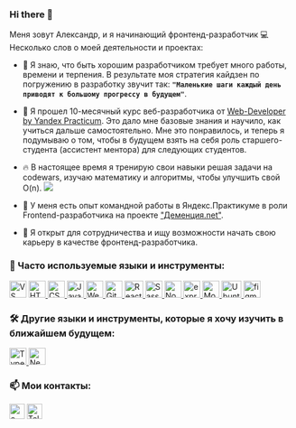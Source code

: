 ### Hi there 👋

Меня зовут Александр, и я начинающий фронтенд-разработчик 💻 Несколько слов о моей деятельности и проектах:

* 🌱 Я знаю, что быть хорошим разработчиком требует много работы, времени и терпения. В результате моя стратегия кайдзен по погружению в разработку звучит так: **`"Маленькие шаги каждый день приводят к большому прогрессу в будущем"`**.

* 🔭 Я прошел 10-месячный курс веб-разработчика от [Web-Developer by Yandex Practicum](https://practicum.yandex.ru/web/). Это дало мне базовые знания и научило, как учиться дальше самостоятельно. Мне это понравилось, и теперь я подумываю о том, чтобы в будущем взять на себя роль старшего-студента (ассистент ментора) для следующих студентов.

* 🔥 В настоящее время я тренирую свои навыки решая задачи на codewars, изучаю математику и алгоритмы, чтобы улучшить свой O(n). <a href="https://www.codewars.com/users/Raskalov"><img src="https://www.codewars.com/users/Raskalov/badges/micro"><a/>

* 👯 У меня есть опыт командной работы в Яндекс.Практикуме в роли Frontend-разработчика на проекте ["Деменция.net"](http://dev-demencia.tk/).

* 🤝 Я открыт для сотрудничества и ищу возможности начать свою карьеру в качестве фронтенд-разработчика.

### 🏹 Часто используемые языки и инструменты:
<p align="left">
  <a href="https://code.visualstudio.com/" target="_blank"> <img src="https://code.visualstudio.com/assets/images/code-stable.png" alt="VS Code" width="30" height="30"/></a>
  <a href="https://www.w3schools.com/html/" target="_blank"> 
    <img src="https://cryptologos.cc/logos/html-coin-html-logo.png" alt="HTML" width="30" height="30"/>
  </a>
  <a href="https://www.w3schools.com/css/" target="_blank"> 
    <img src="https://icon-library.com/images/css-xxl_10573.png" alt="CSS" width="30" height="30"/>
  </a>
  <a href="https://www.javascript.com/" target="_blank"> 
    <img src="https://cdn.iconscout.com/icon/free/png-256/javascript-2752148-2284965.png" alt="JavaScript" width="30" height="30"/>
  </a>
  <a href="https://webpack.js.org/" target="_blank"> 
    <img src="https://cdn.worldvectorlogo.com/logos/webpack.svg" alt="Webpack" width="30" height="30"/>
  </a>
  <a href="https://git-scm.com/" target="_blank"> 
    <img src="https://www.vectorlogo.zone/logos/git-scm/git-scm-icon.svg" alt="Git" width="30" height="30"/>
  </a> 
  <a href="https://reactjs.org/" target="_blank"> 
    <img src="https://www.cloudanalogy.co.uk/wp-content/uploads/2019/06/react.png" alt="React" width="33" height="30"/>
  </a> 
  <a href="https://sass-lang.com/styleguide/brand" target="_blank"> 
    <img src="https://sass-lang.com/assets/img/styleguide/seal-color-aef0354c.png" alt="Sass" width="30" height="30"/>
  </a>
  <a href="https://nodejs.org/en/" target="_blank"> 
    <img src="https://devstickers.com/assets/img/pro/kh7x.png" alt="Node.js" width="30" height="30"/>
  </a>
  <a href="https://expressjs.com/" target="_blank"> 
    <img src="https://i2.wp.com/www.mementotech.in/assets/images/icons/express.png" alt="express.js" width="30" height="30"/>
  </a> 
  <a href="https://www.mongodb.com/" target="_blank"> 
    <img src="https://www.vectorlogo.zone/logos/mongodb/mongodb-icon.svg" alt="MongoDB" width="30" height="30"/>
  </a>
  <a href="https://ubuntu.com/" target="_blank"> 
    <img src="https://1000logos.net/wp-content/uploads/2017/06/Ubuntu-Logo.png" alt="Ubuntu" width="35" height="30"/>
  </a> 
  <a href="https://www.figma.com/" target="_blank"> 
    <img src="https://www.vectorlogo.zone/logos/figma/figma-icon.svg" alt="figma" width="30" height="30"/>
  </a> 
</p>

### 🛠️ Другие языки и инструменты, которые я хочу изучить в ближайшем будущем:
<a href="https://www.typescriptlang.org/" target="_blank">
  <img src="https://upload.wikimedia.org/wikipedia/commons/thumb/4/4c/Typescript_logo_2020.svg/1200px-Typescript_logo_2020.svg.png" alt="TypeScript" width="30" height="30"/>
 </a>
 <a href="https://nextjs.org/" target="_blank"> 
  <img src="https://icedevera.com/images/skills/frontEnd/next.png" alt="Next.js" width="30" height="30"/>
</a>

### 📫 Мои контакты:
<a href="mailto:raskalovalexander@gmail.com"><img src="https://img.icons8.com/stickers/344/gmail-new.png" alt="e-mail" width="27" height="27" /></a>
<a href="https://t.me/alraskalov" target="_blank"><img src="https://cdn3.iconfinder.com/data/icons/social-media-chamfered-corner/154/telegram-512.png" alt="Telegram" width="27" height="27" /></a>